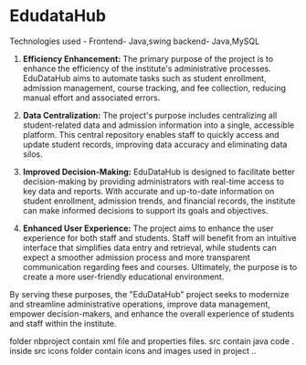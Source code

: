 # EdudataHub
Technologies used - Frontend- Java,swing
                    backend-  Java,MySQL
1. **Efficiency Enhancement:** The primary purpose of the project is to enhance the efficiency of the institute's administrative processes. EduDataHub aims to automate tasks such as student enrollment, admission management, course tracking, and fee collection, reducing manual effort and associated errors.

2. **Data Centralization:** The project's purpose includes centralizing all student-related data and admission information into a single, accessible platform. This central repository enables staff to quickly access and update student records, improving data accuracy and eliminating data silos.

3. **Improved Decision-Making:** EduDataHub is designed to facilitate better decision-making by providing administrators with real-time access to key data and reports. With accurate and up-to-date information on student enrollment, admission trends, and financial records, the institute can make informed decisions to support its goals and objectives.

4. **Enhanced User Experience:** The project aims to enhance the user experience for both staff and students. Staff will benefit from an intuitive interface that simplifies data entry and retrieval, while students can expect a smoother admission process and more transparent communication regarding fees and courses. Ultimately, the purpose is to create a more user-friendly educational environment.

By serving these purposes, the "EduDataHub" project seeks to modernize and streamline administrative operations, improve data management, empower decision-makers, and enhance the overall experience of students and staff within the institute.

folder nbproject contain xml file and properties files.
       src contain java code . inside src icons folder contain icons and images used in project ..
